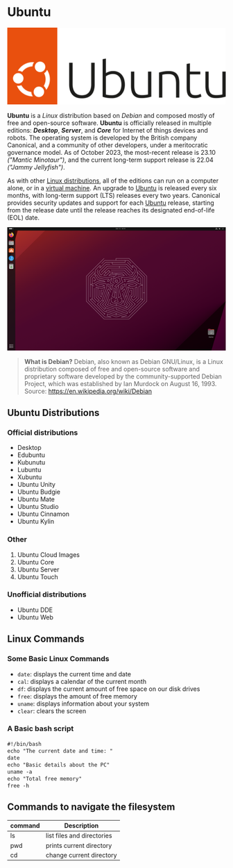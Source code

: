# Ubuntu

![logo](UbuntuLogo.png)

**Ubuntu** is a *Linux* distribution based on *Debian* and composed mostly of free and open-source software. **Ubuntu** is officially released in multiple editions: ***Desktop***, ***Server***,  and ***Core***  for Internet of things devices and robots. The operating system is developed by the British company Canonical, and a community of other developers, under a meritocratic governance model. As of October 2023, the most-recent release is 23.10 *("Mantic Minotaur")*, and the current long-term support release is 22.04 *("Jammy Jellyfish")*.

As with other [Linux distributions](https://en.wikipedia.org/wiki/Linux_distribution), all of the editions can run on a computer alone, or in a [virtual machine](https://en.wikipedia.org/wiki/Virtual_machine). An upgrade to [Ubuntu](https://ubuntu.com/) is released every six months, with long-term support (LTS) releases every two years. Canonical provides security updates and support for each [Ubuntu](https://ubuntu.com/) release, starting from the release date until the release reaches its designated end-of-life (EOL) date.

![desktop](UbuntuDesktop.png)

> **What is Debian?** Debian, also known as Debian GNU/Linux, is a Linux distribution composed of free and open-source  software and proprietary software developed by the community-supported Debian Project, which was established  by Ian Murdock on August 16, 1993. 
> Source: https://en.wikipedia.org/wiki/Debian 

## Ubuntu Distributions
### Official distributions
+ Desktop
+ Edubuntu
+ Kubunutu
+ Lubuntu
+ Xubuntu
+ Ubuntu Unity
+ Ubuntu Budgie
+ Ubuntu Mate
+ Ubuntu Studio
+ Ubuntu Cinnamon
+ Ubuntu Kylin

### Other
1. Ubuntu Cloud Images
2. Ubuntu Core
3. Ubuntu Server
4. Ubuntu Touch

### Unofficial distributions
+ Ubuntu DDE
+ Ubuntu Web

## Linux Commands
### Some Basic Linux Commands
+ `date`: displays the current time and date
+ `cal`: displays a calendar of the current month
+ `df`: displays the current amount of free space on our disk drives
+ `free`: displays the amount of free memory
+ `uname`: displays information about your system
+ `clear`: clears the screen

### A Basic bash script

```
#!/bin/bash
echo "The current date and time: "
date
echo "Basic details about the PC"
uname -a
echo "Total free memory"
free -h
```

## Commands to navigate the filesystem

|command|Description                |
|---    |---                        |
|ls     |list files and directories |
|pwd    |prints current directory   |
|cd     |change current directory   |